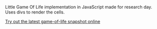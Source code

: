 Little Game Of Life implementation in JavaScript made for research day. Uses divs to render the cells.

[Try out the latest game-of-life snapshot online](http://stefanverhoeff.github.com/Game-of-life/life.html)
